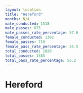 ```yaml
---
layout: location
title: "Hereford"
months: N/A
male_conducted: 1518
male_passes: 875
male_passes_rate_percentage: 57.6
female_conducted: 1302
female_passes: 710
female_pass_rate_percentage: 54.5
total_conducted: 2820
total_passes: 1585
total_pass_rate_percentage: 56.2
---
```


# Hereford
